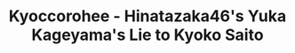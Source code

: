 ---
layout: videojs
title:  Kyoccorohee - Hinatazaka46's Yuka Kageyama's Lie to Kyoko Saito
description: >+
    From "Kyoccorohee" (TV Asahi), November 21, 2022

    Translation by @sasori39883522
id: qH7ucsja7sw6
lang: en
subtitles: キョコロヒー日向坂46影山優佳が齊藤京子についていた嘘.en.vtt
video_url: https://www.youtube.com/embed/kIqpM8XgxQw?end=162
thumbnail: https://i.ytimg.com/vi/kIqpM8XgxQw/maxresdefault.jpg
plink: https://hinatacampaign.github.io/kyoccorohee-kage-world-cup.html
---